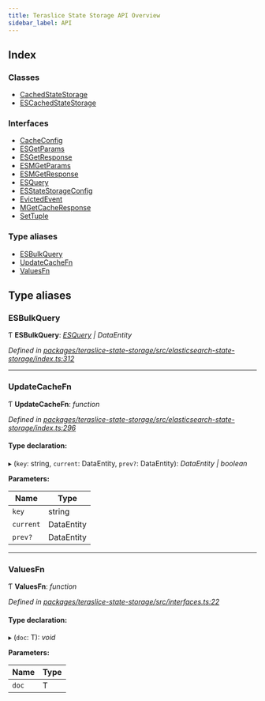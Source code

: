 ```yaml
---
title: Teraslice State Storage API Overview
sidebar_label: API
---
```


## Index

### Classes

* [CachedStateStorage](classes/cachedstatestorage.md)
* [ESCachedStateStorage](classes/escachedstatestorage.md)

### Interfaces

* [CacheConfig](interfaces/cacheconfig.md)
* [ESGetParams](interfaces/esgetparams.md)
* [ESGetResponse](interfaces/esgetresponse.md)
* [ESMGetParams](interfaces/esmgetparams.md)
* [ESMGetResponse](interfaces/esmgetresponse.md)
* [ESQuery](interfaces/esquery.md)
* [ESStateStorageConfig](interfaces/esstatestorageconfig.md)
* [EvictedEvent](interfaces/evictedevent.md)
* [MGetCacheResponse](interfaces/mgetcacheresponse.md)
* [SetTuple](interfaces/settuple.md)

### Type aliases

* [ESBulkQuery](overview.md#esbulkquery)
* [UpdateCacheFn](overview.md#updatecachefn)
* [ValuesFn](overview.md#valuesfn)

## Type aliases

###  ESBulkQuery

Ƭ **ESBulkQuery**: *[ESQuery](interfaces/esquery.md) | DataEntity*

*Defined in [packages/teraslice-state-storage/src/elasticsearch-state-storage/index.ts:312](https://github.com/terascope/teraslice/blob/b843209f9/packages/teraslice-state-storage/src/elasticsearch-state-storage/index.ts#L312)*

___

###  UpdateCacheFn

Ƭ **UpdateCacheFn**: *function*

*Defined in [packages/teraslice-state-storage/src/elasticsearch-state-storage/index.ts:296](https://github.com/terascope/teraslice/blob/b843209f9/packages/teraslice-state-storage/src/elasticsearch-state-storage/index.ts#L296)*

#### Type declaration:

▸ (`key`: string, `current`: DataEntity, `prev?`: DataEntity): *DataEntity | boolean*

**Parameters:**

Name | Type |
------ | ------ |
`key` | string |
`current` | DataEntity |
`prev?` | DataEntity |

___

###  ValuesFn

Ƭ **ValuesFn**: *function*

*Defined in [packages/teraslice-state-storage/src/interfaces.ts:22](https://github.com/terascope/teraslice/blob/b843209f9/packages/teraslice-state-storage/src/interfaces.ts#L22)*

#### Type declaration:

▸ (`doc`: T): *void*

**Parameters:**

Name | Type |
------ | ------ |
`doc` | T |
